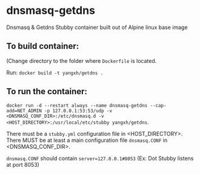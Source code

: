 # dnsmasq-getdns
Dnsmasq &amp; Getdns Stubby container built out of Alpine linux base image

## To build container:
 (Change directory to the folder where `Dockerfile` is located.
 
 Run:
`docker build -t yangxh/getdns .`

## To run the container:
`docker run -d --restart always --name dnsmasq-getdns --cap-add=NET_ADMIN -p 127.0.0.1:53:53/udp -v <DNSMASQ_CONF_DIR>:/etc/dnsmasq.d -v <HOST_DIRECTORY>:/usr/local/etc/stubby yangxh/getdns`.


There must be a `stubby.yml` configuration file in <HOST_DIRECTORY>. There MUST be at least a main configuration file `dnsmasq.CONF` in <DNSMASQ_CONF_DIR>.

`dnsmasq.CONF` should contain `server=127.0.0.1#8053` (Ex: Dot Stubby listens at port 8053)
